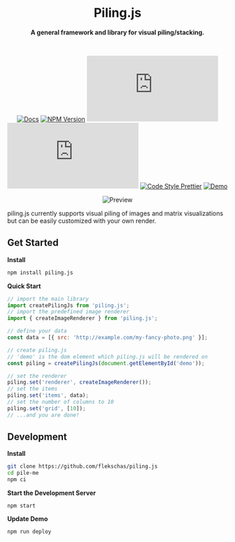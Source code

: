 <h1 align="center">
  Piling.js
</h1>

<div align="center">
  
  **A general framework and library for visual piling/stacking.**
  
</div>

<br/>

<div align="center">
  
  [![Docs](https://img.shields.io/badge/docs-📖-7fcaff.svg?style=flat-square&color=7fd4ff)](https://github.com/flekschas/piling.js/blob/master/DOCS.md)
  [![NPM Version](https://img.shields.io/npm/v/piling.js.svg?style=flat-square&color=7f99ff)](https://npmjs.org/package/piling.js)
  [![Build Status](https://img.shields.io/travis/flekschas/piling.js?color=a17fff&style=flat-square)](https://travis-ci.org/flekschas/piling.js/)
  [![File Size](https://img.shields.io/bundlephobia/minzip/piling.js?style=flat-square&color=e17fff&label=gzipped%20size)](https://unpkg.com/piling.js)
  [![Code Style Prettier](https://img.shields.io/badge/code%20style-prettier-ff7fe1.svg?style=flat-square)](https://github.com/prettier/prettier#readme)
  [![Demo](https://img.shields.io/badge/demo-👍-ff7fa5.svg?style=flat-square)](https://flekschas.github.io/piling.js/)
  
</div>

<div align="center">
  
  ![Preview](https://user-images.githubusercontent.com/932103/65613151-8107e980-df83-11e9-86bf-72be591fe284.gif)
  
</div>

piling.js currently supports visual piling of images and matrix visualizations but can be easily customized with your own render.

## Get Started

**Install**

```bash
npm install piling.js
```

**Quick Start**

```javascript
// import the main library
import createPilingJs from 'piling.js';
// import the predefined image renderer
import { createImageRenderer } from 'piling.js';

// define your data
const data = [{ src: 'http://example.com/my-fancy-photo.png' }];

// create piling.js
// 'demo' is the dom element which piling.js will be rendered on
const piling = createPilingJs(document.getElementById('demo'));

// set the renderer
piling.set('renderer', createImageRenderer());
// set the items
piling.set('items', data);
// set the number of columns to 10
piling.set('grid', [10]);
// ...and you are done!
```

## Development

**Install**

```bash
git clone https://github.com/flekschas/piling.js
cd pile-me
npm ci
```

**Start the Development Server**

```
npm start
```

**Update Demo**

```
npm run deploy
```
